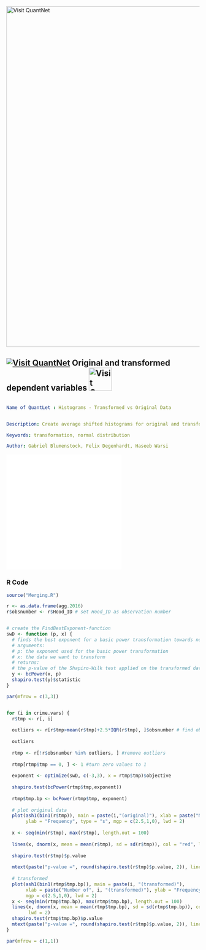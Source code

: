 [<img src="https://github.com/QuantLet/Styleguide-and-FAQ/blob/master/pictures/banner.png" width="888" alt="Visit QuantNet">](http://quantlet.de/)

## [<img src="https://github.com/QuantLet/Styleguide-and-FAQ/blob/master/pictures/qloqo.png" alt="Visit QuantNet">](http://quantlet.de/) **Original and transformed dependent variables** [<img src="https://github.com/QuantLet/Styleguide-and-FAQ/blob/master/pictures/QN2.png" width="60" alt="Visit QuantNet 2.0">](http://quantlet.de/)

```yaml

Name of QuantLet : Histograms - Transformed vs Original Data


Description: Create average shifted histograms for original and transformed dependent variables

Keywords: transformation, normal distribution

Author: Gabriel Blumenstock, Felix Degenhardt, Haseeb Warsi


```
![Picture1](transformed_vs_orig_data_1.pdf)
![Picture2](transformed_vs_orig_data_2.pdf)



### R Code
```r
source("Merging.R")

r <- as.data.frame(agg.2016)
r$obsnumber <- r$Hood_ID # set Hood_ID as observation number


# create the FindBestExponent-function
swD <- function (p, x) {
  # finds the best exponent for a basic power transformation towards normality
  # arguments:
  # p: the exponent used for the basic power transformation
  # x: the data we want to transform
  # returns:
  # the p-value of the Shapiro-Wilk test applied on the transformed data
  y <- bcPower(x, p)
  shapiro.test(y)$statistic
}

par(mfrow = c(3,3))


for (i in crime.vars) {
  r$tmp <- r[, i] 
  
  outliers <- r[r$tmp>mean(r$tmp)+2.5*IQR(r$tmp), ]$obsnumber # find obervation numbers greater than 2.5 * interquartile range
  
  outliers
  
  rtmp <- r[!r$obsnumber %in% outliers, ] #remove outliers
  
  rtmp[rtmp$tmp == 0, ] <- 1 #turn zero values to 1
  
  exponent <- optimize(swD, c(-3,3), x = rtmp$tmp)$objective
  
  shapiro.test(bcPower(rtmp$tmp,exponent))
  
  rtmp$tmp.bp <- bcPower(rtmp$tmp, exponent)
  
  # plot original data
  plot(ash1(bin1(r$tmp)), main = paste(i,"(original)"), xlab = paste("Number of", i),
       ylab = "Frequency", type = "s", mgp = c(2.5,1,0), lwd = 2)
  
  x <- seq(min(r$tmp), max(r$tmp), length.out = 100)
  
  lines(x, dnorm(x, mean = mean(r$tmp), sd = sd(r$tmp)), col = "red", lwd = 2)
  
  shapiro.test(r$tmp)$p.value
  
  mtext(paste("p-value =", round(shapiro.test(r$tmp)$p.value, 2)), line = 0.4, cex = 0.9, col = "red", font = 2)
  
  # transformed
  plot(ash1(bin1(rtmp$tmp.bp)), main = paste(i, "(transformed)"),
       xlab = paste("Number of", i, "(transformed)"), ylab = "Frequency", type = "s",
       mgp = c(2.5,1,0), lwd = 2)
  x <- seq(min(rtmp$tmp.bp), max(rtmp$tmp.bp), length.out = 100)
  lines(x, dnorm(x, mean = mean(rtmp$tmp.bp), sd = sd(rtmp$tmp.bp)), col = "red", 
        lwd = 2)
  shapiro.test(rtmp$tmp.bp)$p.value
  mtext(paste("p-value =", round(shapiro.test(r$tmp)$p.value, 2)), line = 0.4, cex = 0.9, col = "red", font = 2)
}

par(mfrow = c(1,1))
